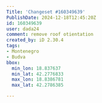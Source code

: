 ```yaml
---
Title: 'Changeset #160349639'
PublishDate: 2024-12-18T12:45:20Z
id: 160349639
user: dada24
comment: remove roof otientation
created_by: iD 2.30.4
tags:
- Montenegro
- Budva
bbox:
  min_lon: 18.837637
  min_lat: 42.2776833
  max_lon: 18.8386781
  max_lat: 42.2786385

---
```

